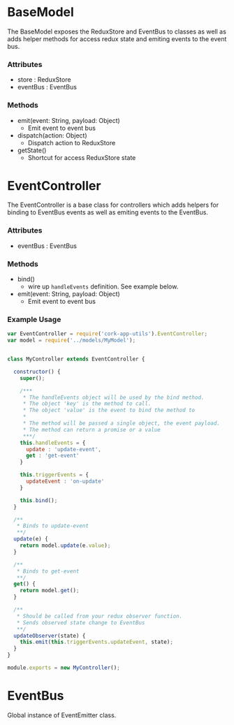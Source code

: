 # BaseModel

The BaseModel exposes the ReduxStore and EventBus to classes as well as adds helper methods for access redux state and emiting events to the event bus.

### Attributes

 - store : ReduxStore
 - eventBus : EventBus

### Methods

 - emit(event: String, payload: Object)
   - Emit event to event bus
 - dispatch(action: Object)
   - Dispatch action to ReduxStore
 - getState()
   - Shortcut for access ReduxStore state

# EventController

The EventController is a base class for controllers which adds helpers for binding to EventBus events as well as emiting events to the EventBus.

### Attributes
  
  - eventBus : EventBus

### Methods

  - bind()
    - wire up ```handleEvents``` definition.  See example below.
  - emit(event: String, payload: Object)
    - Emit event to event bus

### Example Usage

```javascript
var EventController = require('cork-app-utils').EventController;
var model = require('../models/MyModel');


class MyController extends EventController {

  constructor() {
    super();

    /***
     * The handleEvents object will be used by the bind method.
     * The object 'key' is the method to call.
     * The object 'value' is the event to bind the method to
     *
     * The method will be passed a single object, the event payload.
     * The method can return a promise or a value
     ***/
    this.handleEvents = {
      update : 'update-event',
      get : 'get-event'
    }

    this.triggerEvents = {
      updateEvent : 'on-update'
    }

    this.bind();
  }

  /**
   * Binds to update-event
   **/
  update(e) {
    return model.update(e.value);
  }

  /**
   * Binds to get-event
   **/
  get() {
    return model.get();
  }

  /**
   * Should be called from your redux observer function.
   * Sends observed state change to EventBus
   **/
  updateObserver(state) {
    this.emit(this.triggerEvents.updateEvent, state);
  }
}

module.exports = new MyController();
```

# EventBus

Global instance of EventEmitter class.

